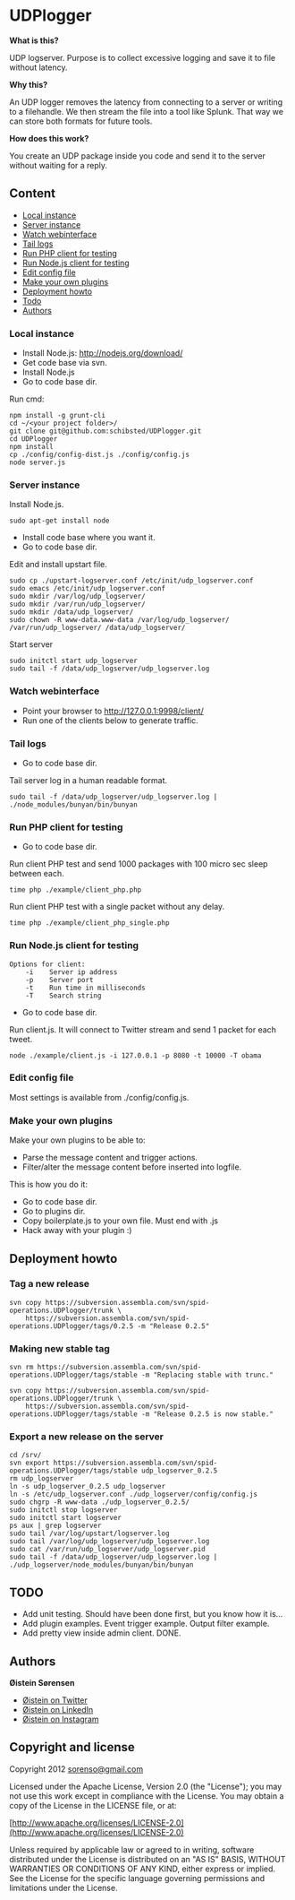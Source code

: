 UDPlogger
=========

__What is this?__

UDP logserver. Purpose is to collect excessive logging and save it to file without latency.

__Why this?__

An UDP logger removes the latency from connecting to a server or writing to a filehandle. We then stream the file into a tool like Splunk. That way we can store both formats for future tools.

__How does this work?__

You create an UDP package inside you code and send it to the server without waiting for a reply.


## Content

* [Local instance](#localinstance)
* [Server instance](#serverinstance)
* [Watch webinterface](#watchwebinterface)
* [Tail logs](#taillogs)
* [Run PHP client for testing](#runphpclientfortesting)
* [Run Node.js client for testing](#runnodejsclientfortesting)
* [Edit config file](#editconfigfile)
* [Make your own plugins](#makeyourownplugins)
* [Deployment howto](#deploymenthowto)
* [Todo](#todo)
* [Authors](#authors)


### Local instance

- Install Node.js: http://nodejs.org/download/
- Get code base via svn.
- Install Node.js
- Go to code base dir.

Run cmd:

    npm install -g grunt-cli
    cd ~/<your project folder>/
    git clone git@github.com:schibsted/UDPlogger.git
    cd UDPlogger
    npm install
    cp ./config/config-dist.js ./config/config.js
    node server.js


### Server instance

Install Node.js.

    sudo apt-get install node

- Install code base where you want it.
- Go to code base dir.

Edit and install upstart file.

    sudo cp ./upstart-logserver.conf /etc/init/udp_logserver.conf
    sudo emacs /etc/init/udp_logserver.conf
    sudo mkdir /var/log/udp_logserver/
    sudo mkdir /var/run/udp_logserver/
    sudo mkdir /data/udp_logserver/
    sudo chown -R www-data.www-data /var/log/udp_logserver/ /var/run/udp_logserver/ /data/udp_logserver/

Start server

    sudo initctl start udp_logserver
    sudo tail -f /data/udp_logserver/udp_logserver.log


### Watch webinterface

- Point your browser to http://127.0.0.1:9998/client/
- Run one of the clients below to generate traffic.


### Tail logs

- Go to code base dir.

Tail server log in a human readable format.

    sudo tail -f /data/udp_logserver/udp_logserver.log | ./node_modules/bunyan/bin/bunyan


### Run PHP client for testing

- Go to code base dir.

Run client PHP test and send 1000 packages with 100 micro sec sleep between each.

    time php ./example/client_php.php

Run client PHP test with a single packet without any delay.

    time php ./example/client_php_single.php


### Run Node.js client for testing

    Options for client:
        -i    Server ip address
        -p    Server port
        -t    Run time in milliseconds
        -T    Search string

- Go to code base dir.

Run client.js. It will connect to Twitter stream and send 1 packet for each tweet.

    node ./example/client.js -i 127.0.0.1 -p 8080 -t 10000 -T obama


### Edit config file

Most settings is available from ./config/config.js.


### Make your own plugins

Make your own plugins to be able to:

- Parse the message content and trigger actions.
- Filter/alter the message content before inserted into logfile.

This is how you do it:

- Go to code base dir.
- Go to plugins dir.
- Copy boilerplate.js to your own file. Must end with .js
- Hack away with your plugin :)


## Deployment howto

### Tag a new release

    svn copy https://subversion.assembla.com/svn/spid-operations.UDPlogger/trunk \
        https://subversion.assembla.com/svn/spid-operations.UDPlogger/tags/0.2.5 -m "Release 0.2.5"


### Making new stable tag

    svn rm https://subversion.assembla.com/svn/spid-operations.UDPlogger/tags/stable -m "Replacing stable with trunc."

    svn copy https://subversion.assembla.com/svn/spid-operations.UDPlogger/trunk \
        https://subversion.assembla.com/svn/spid-operations.UDPlogger/tags/stable -m "Release 0.2.5 is now stable."


### Export a new release on the server

    cd /srv/
    svn export https://subversion.assembla.com/svn/spid-operations.UDPlogger/tags/stable udp_logserver_0.2.5
    rm udp_logserver
    ln -s udp_logserver_0.2.5 udp_logserver
    ln -s /etc/udp_logserver.conf ./udp_logserver/config/config.js
    sudo chgrp -R www-data ./udp_logserver_0.2.5/
    sudo initctl stop logserver
    sudo initctl start logserver
    ps aux | grep logserver
    sudo tail /var/log/upstart/logserver.log
    sudo tail /var/log/udp_logserver/udp_logserver.log
    sudo cat /var/run/udp_logserver/udp_logserver.pid
    sudo tail -f /data/udp_logserver/udp_logserver.log | ./udp_logserver/node_modules/bunyan/bin/bunyan


## TODO

- Add unit testing. Should have been done first, but you know how it is...
- Add plugin examples. Event trigger example. Output filter example.
- Add pretty view inside admin client. DONE.


## Authors

**Øistein Sørensen**

+ [Øistein on Twitter](http://litt.no/twitter)
+ [Øistein on LinkedIn](http://litt.no/linkedin)
+ [Øistein on Instagram](http://instagram.com/sorenso)


Copyright and license
---------------------

Copyright 2012 sorenso@gmail.com

Licensed under the Apache License, Version 2.0 (the "License");
you may not use this work except in compliance with the License.
You may obtain a copy of the License in the LICENSE file, or at:

   [http://www.apache.org/licenses/LICENSE-2.0](http://www.apache.org/licenses/LICENSE-2.0)

Unless required by applicable law or agreed to in writing, software
distributed under the License is distributed on an "AS IS" BASIS,
WITHOUT WARRANTIES OR CONDITIONS OF ANY KIND, either express or implied.
See the License for the specific language governing permissions and
limitations under the License.
